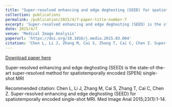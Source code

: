 ```yaml
---
title: "Super-resolved enhancing and edge deghosting (SEED) for spatiotemporally encoded single-shot MRI"
collection: publications
permalink: /publication/2015/4/7-paper-title-number-7
excerpt: 'Super-resolved enhancing and edge deghosting (SEED) is the state-of-the-art super-resolved method for spatiotemporally encoded (SPEN) single-shot MRI'
date: 2015/4/7
venue: 'Medical Image Analysis'
paperurl: 'https://doi.org/10.1016/j.media.2015.03.004'
citation: 'Chen L, Li J, Zhang M, Cai S, Zhang T, Cai C, Chen Z. Super-resolved enhancing and edge deghosting (SEED) for spatiotemporally encoded single-shot MRI. Med Image Anal 2015;23(1):1-14.'
---
```


<a href='https://doi.org/10.1016/j.media.2015.03.004'>Download paper here</a>

Super-resolved enhancing and edge deghosting (SEED) is the state-of-the-art super-resolved method for spatiotemporally encoded (SPEN) single-shot MRI

Recommended citation: Chen L, Li J, Zhang M, Cai S, Zhang T, Cai C, Chen Z. Super-resolved enhancing and edge deghosting (SEED) for spatiotemporally encoded single-shot MRI. Med Image Anal 2015;23(1):1-14.